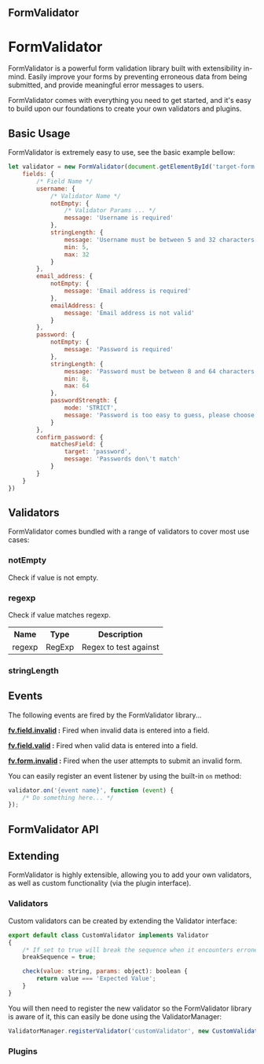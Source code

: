 ## FormValidator

<h1>FormValidator</h1>

FormValidator is a powerful form validation library built with extensibility in-mind. Easily improve your forms by preventing erroneous data from being submitted, and provide meaningful error messages to users.

FormValidator comes with everything you need to get started, and it's easy to build upon our foundations to create your own validators and plugins.

## Basic Usage

FormValidator is extremely easy to use, see the basic example bellow:

```javascript
let validator = new FormValidator(document.getElementById('target-form'), {
    fields: {
        /* Field Name */
        username: {
            /* Validator Name */
            notEmpty: {
                /* Validator Params ... */
                message: 'Username is required'
            },
            stringLength: {
                message: 'Username must be between 5 and 32 characters long',
                min: 5,
                max: 32
            }
        },
        email_address: {
            notEmpty: {
                message: 'Email address is required'
            },
            emailAddress: {
                message: 'Email address is not valid'
            }
        },
        password: {
            notEmpty: {
                message: 'Password is required'
            },
            stringLength: {
                message: 'Password must be between 8 and 64 characters long',
                min: 8,
                max: 64
            },
            passwordStrength: {
                mode: 'STRICT',
                message: 'Password is too easy to guess, please choose something stronger'
            }
        },
        confirm_password: {
            matchesField: {
                target: 'password',
                message: 'Passwords don\'t match'
            }
        }
    }
})
```

## Validators

FormValidator comes bundled with a range of validators to cover most use cases:

### notEmpty

Check if value is not empty.

### regexp

Check if value matches regexp.

<table>
    <tr>
        <th>Name</th>
        <th>Type</th>
        <th>Description</th>
    </tr>
    <tr>
        <td>regexp</td>
        <td>RegExp</td>
        <td>Regex to test against</td>
    </tr>
</table>

### stringLength

## Events

The following events are fired by the FormValidator library...

**<u>fv.field.invalid</u> :** Fired when invalid data is entered into a field.

**<u>fv.field.valid</u> :** Fired when valid data is entered into a field.

**<u>fv.form.invalid</u> :** Fired when the user attempts to submit an invalid form.

You can easily register an event listener by using the built-in `on` method:

```javascript
validator.on('{event name}', function (event) {
    /* Do something here... */
});
```

## FormValidator API

## Extending

FormValidator is highly extensible, allowing you to add your own validators, as well as custom functionality (via the plugin interface).

### Validators

Custom validators can be created by extending the Validator interface:

```javascript
export default class CustomValidator implements Validator
{
    /* If set to true will break the sequence when it encounters erroneous data. */
    breakSequence = true;

    check(value: string, params: object): boolean {
        return value === 'Expected Value';
    }
}
```

You will then need to register the new validator so the FormValidator library is aware of it, this can easily be done using the ValidatorManager:

```javascript
ValidatorManager.registerValidator('customValidator', new CustomValidator());
```

### Plugins
